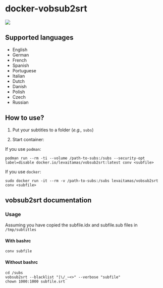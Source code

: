 # docker-vobsub2srt

<p align="left">
 <a href="https://hub.docker.com/r/levaitamas/vobsub2srt" alt="Docker pulls">
  <img src="https://img.shields.io/docker/pulls/levaitamas/vobsub2srt" /></a>

## Supported languages
- English
- German
- French
- Spanish
- Portuguese
- Italian
- Dutch
- Danish
- Polish
- Czech
- Russian

## How to use?

1. Put your subtitles to a folder (*e.g.,* `subs`)

2.  Start container:

If you use `podman`:
```shell
podman run --rm -ti --volume /path-to-subs:/subs --security-opt label=disable docker.io/levaitamas/vobsub2srt:latest conv <subfile>
```
If you use `docker`:
```shell
sudo docker run -it --rm -v /path-to-subs:/subs levaitamas/vobsub2srt conv <subfile>
```

## vobsub2srt documentation

### Usage

Assuming you have copied the subfile.idx and subfile.sub files in `/tmp/subtitles`

#### With bashrc

```shell
conv subfile
```

#### Without bashrc

```shell
cd /subs
vobsub2srt --blacklist "|\/_~<>" --verbose "subfile"
chown 1000:1000 subfile.srt
```
